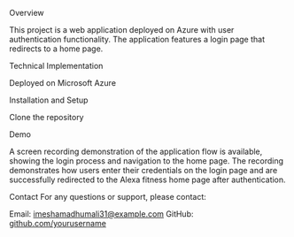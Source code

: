 Overview

This project is a web application deployed on Azure with user authentication functionality. The application features a login page that redirects to a home page. 


Technical Implementation

Deployed on Microsoft Azure


Installation and Setup

Clone the repository

Demo

A screen recording demonstration of the application flow is available, showing the login process and navigation to the home page. The recording demonstrates how users enter their credentials on the login page and are successfully redirected to the Alexa fitness home page after authentication.

Contact
For any questions or support, please contact:

Email: imeshamadhumali31@example.com
GitHub: [github.com/yourusername](https://github.com/ImeshaMadhumali)



